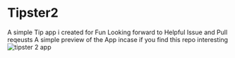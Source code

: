 # Tipster2
A simple Tip app i created for Fun
Looking forward to Helpful Issue and Pull reqeusts
A simple preview of the App incase if you find this repo interesting
![tipster 2 app](https://ibb.co/gdTQmXG)
